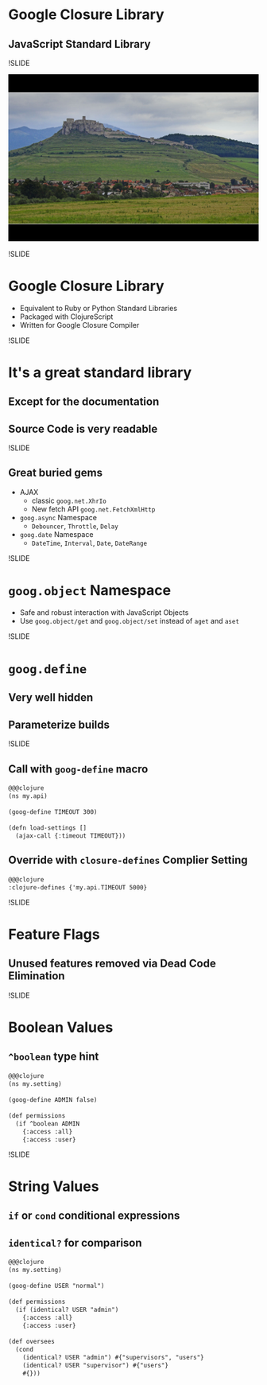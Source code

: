 # Google Closure Library
## JavaScript Standard Library

!SLIDE

![Storming the Castle](../../images/castle.jpg)

!SLIDE

# Google Closure Library

- Equivalent to Ruby or Python Standard Libraries
- Packaged with ClojureScript
- Written for Google Closure Compiler

!SLIDE

# It's a great standard library
## Except for the documentation
## Source Code is very readable

!SLIDE

## Great buried gems

- AJAX
    - classic `goog.net.XhrIo`
    - New fetch API `goog.net.FetchXmlHttp`
- `goog.async` Namespace
    - `Debouncer`, `Throttle`, `Delay`
- `goog.date` Namespace
    - `DateTime`, `Interval`, `Date`, `DateRange`

!SLIDE

# `goog.object` Namespace
- Safe and robust interaction with JavaScript Objects
- Use  `goog.object/get` and `goog.object/set` instead of `aget` and `aset`

!SLIDE

# `goog.define`
## Very well hidden
## Parameterize builds

!SLIDE

## Call with `goog-define` macro

    @@@clojure
    (ns my.api)

    (goog-define TIMEOUT 300)

    (defn load-settings []
      (ajax-call {:timeout TIMEOUT}))

## Override with `closure-defines` Complier Setting

    @@@clojure
    :clojure-defines {'my.api.TIMEOUT 5000}


!SLIDE

# Feature Flags
## Unused features removed via Dead Code Elimination

!SLIDE

# Boolean Values
## `^boolean` type hint

    @@@clojure
    (ns my.setting)

    (goog-define ADMIN false)

    (def permissions
      (if ^boolean ADMIN
        {:access :all}
        {:access :user}

!SLIDE

# String Values
## `if` or `cond` conditional expressions
## `identical?` for comparison

    @@@clojure
    (ns my.setting)

    (goog-define USER "normal")

    (def permissions
      (if (identical? USER "admin")
        {:access :all}
        {:access :user}

    (def oversees
      (cond
        (identical? USER "admin") #{"supervisors", "users"}
        (identical? USER "supervisor") #{"users"}
        #{}))
